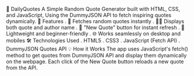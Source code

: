 📝 DailyQuotes
A Simple Random Quote Generator built with HTML, CSS, and JavaScript, Using the DummyJSON API to fetch inspiring quotes dynamically.
🚀 Features
. 🎯 Fetches random quotes instantly
. ✍🏿 Displays both quote and author name
. 🔁 "New Quote" button for instant refresh
. 💾 Lightweight and beginner-friendly
. 🌐 Works seamlessly on desktop and mobiles
🛠️ Technologies Used
. HTML5
. CSS3
. JavaScript (Fetch API)
. DummyJSON Quotes API
💡 How it Works
The app uses JavaScript's fetch() method to get quotes from DummyJSON API and display them dynamically on the webpage. Each click of the New Quote button reloads a new quote from the API.

